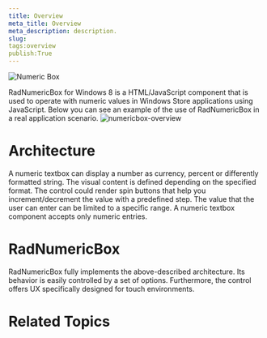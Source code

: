 ```yaml
---
title: Overview
meta_title: Overview
meta_description: description.
slug: 
tags:overview
publish:True
---
```

![Numeric Box](../Media/Controls\NumericBox\NumericBox.png)

RadNumericBox for Windows 8 is a HTML/JavaScript component that is used to operate with numeric values in Windows Store applications 
        using JavaScript. Below you can see an example of the use of RadNumericBox in a real application scenario.
			![numericbox-overview](../Media/Controls\NumericBox\numericbox-overview.png)

# Architecture

A numeric textbox can display a number as currency, percent or differently formatted string. The visual content is defined depending on the specified format.
					The control could render spin buttons that help you increment/decrement the value with a predefined step.
					The value that the user can enter can be limited to a specific range.
					A numeric textbox component accepts only numeric entries.
				

# RadNumericBox

RadNumericBox fully implements the above-described architecture. Its behavior is easily controlled by a set of options. Furthermore, the control offers
					UX specifically designed for touch environments.
				

# Related Topics
